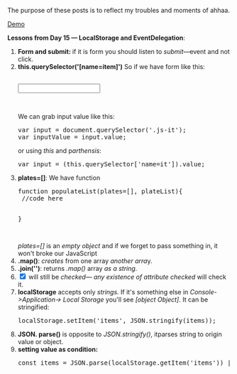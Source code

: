 
The purpose of these posts is to reflect my troubles and moments of ahhaa.

<a href="http://www.anuvi.me/javascript30/day15.html" target="_blank" title="Day 15" rel="external">Demo</a>

<strong>Lessons from Day 15 &mdash; LocalStorage and EventDelegation</strong>:
<ol>
		<li><strong>Form and submit: </strong> if it is form you should listen to <em>submit</em>&mdash;event and not click.</li>
	<li><strong>this.querySelector('[name=item]')</strong> So if we have form like this:<pre>
<form name="frm" id="js-frm">
<input class="js-it" name="i">
</form>
</pre>
We can grab input value like this:
<pre>
var input = document.querySelector('.js-it');
var inputValue = input.value;
</pre>
or using <em>this</em> and p<em>arthensis</em>:
<pre>
var input = (this.querySelector['name=it']).value;
</pre>

</li>
	<li><strong>plates=[]</strong>: We have function<pre>
function populateList(plates=[], plateList){
 //code here
    
  }

</pre>
<em>plates=[]</em> is an <em>empty object</em> and if we forget to pass something in, it won't broke our JavaScript
</li>
	<li><strong>.map()</strong>: <em>creates</em> from one array <em>another arra</em>y.</li>
	<li><strong>.join('')</strong>: returns <em>.map() </em>array<em> as a string</em>.</li>
	<li><strong><input type="checkbox" checked="false"></strong> will still be <em>checked</em>&mdash; <em>any existence of attribute checked</em> will check it.</li>
	<li><strong>localStorage</strong> accepts only <em>strings.</em> If it's something else in<em> Console->Application-> Local Storage</em> you'll see <em>[object Object]</em>. It can be stringified:<pre>
localStorage.setItem('items', JSON.stringify(items));
</pre>
</li>
	<li><strong>JSON. parse()</strong> is opposite to <em>JSON.stringify()</em>, itparses string to origin value or object.</li>
	<li><strong>setting value as condition:</strong> <pre>
const items = JSON.parse(localStorage.getItem('items')) || [];
</pre>
</li>







</ol>

